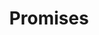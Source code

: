 ---
title: Promises
next: es6discuss/generators
nextText: Generators
heading: Promises
code: |
    var promise = new Promise((resolve, reject) => {
        setTimeout(() => resolve(55), 1000);
    });
  
    promise.then(console.log);

    var promise2 = new Promise((resolve, reject) => {
        setTimeout(() => resolve(99), 2000);
    });

    Promise.all([promise, promise2])
        .then(([v1, v2]) => console.log(v1, v2));
---
